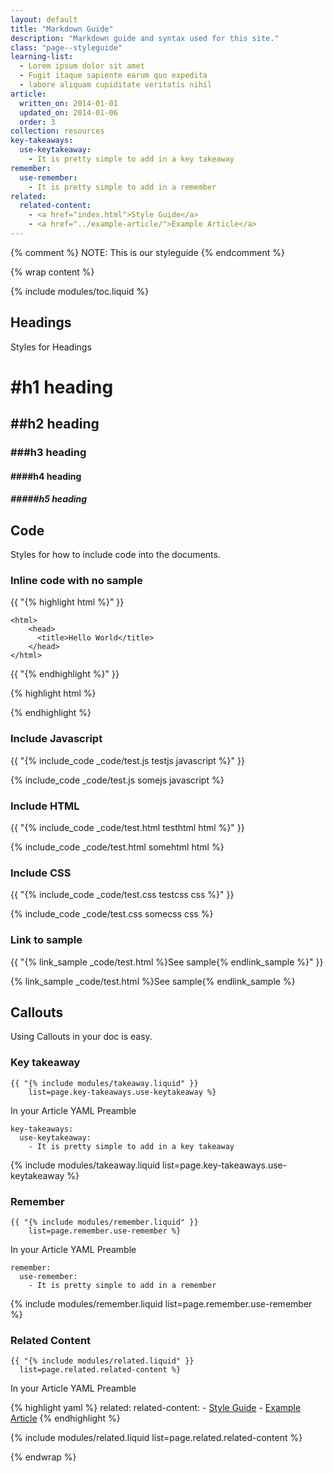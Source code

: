 ```yaml
---
layout: default
title: "Markdown Guide"
description: "Markdown guide and syntax used for this site."
class: "page--styleguide"
learning-list:
  - Lorem ipsum dolor sit amet
  - Fugit itaque sapiente earum quo expedita
  - labore aliquam cupiditate veritatis nihil
article:
  written_on: 2014-01-01
  updated_on: 2014-01-06
  order: 3
collection: resources
key-takeaways:
  use-keytakeaway:
    - It is pretty simple to add in a key takeaway
remember:
  use-remember:
    - It is pretty simple to add in a remember
related:
  related-content:
    - <a href="index.html">Style Guide</a>
    - <a href="../example-article/">Example Article</a>
---
```

{% comment %}
NOTE: This is our styleguide
{% endcomment %}

{% wrap content %}

{% include modules/toc.liquid %}

## Headings

Styles for Headings

# #h1 heading

## ##h2 heading

### ###h3 heading

#### ####h4 heading

##### #####h5 heading

## Code

Styles for how to include code into the documents.

### Inline code with no sample

  {{ "&#123;% highlight html %&#125;" }}
   
    <html>
        <head>
          <title>Hello World</title>
        </head>
    </html>
  
  {{ "&#123;% endhighlight %&#125;" }}

{% highlight html %}
<html>
  <head>
    <title>Hello World</title>
  </head>
</html>
{% endhighlight %}

### Include Javascript

  {{ "&#123;% include_code _code/test.js testjs javascript %&#125;" }} 

{% include_code _code/test.js somejs javascript %}


### Include HTML

  {{ "&#123;% include_code _code/test.html testhtml html %&#125;" }}

{% include_code _code/test.html somehtml html %}


### Include CSS

  {{ "&#123;% include_code _code/test.css testcss css %&#125;" }}

{% include_code _code/test.css somecss css %}

### Link to sample

  {{ "&#123;% link_sample _code/test.html %&#125;See sample&#123;% endlink_sample %&#125;" }}  

{% link_sample _code/test.html %}See sample{% endlink_sample %}

## Callouts

Using Callouts in your doc is easy.

### Key takeaway

    {{ "{% include modules/takeaway.liquid" }}
    	list=page.key-takeaways.use-keytakeaway %}

In your Article YAML Preamble

    key-takeaways:
	  use-keytakeaway:
	    - It is pretty simple to add in a key takeaway

{% include modules/takeaway.liquid list=page.key-takeaways.use-keytakeaway %}

### Remember

    {{ "{% include modules/remember.liquid" }}
    	list=page.remember.use-remember %}

In your Article YAML Preamble

    remember:
	  use-remember:
	    - It is pretty simple to add in a remember

{% include modules/remember.liquid list=page.remember.use-remember %}


### Related Content

    {{ "{% include modules/related.liquid" }}
      list=page.related.related-content %}

In your Article YAML Preamble

{% highlight yaml %}
related:
  related-content:
    - <a href="index.html">Style Guide</a>
    - <a href="../example-article/">Example Article</a>
{% endhighlight %}

{% include modules/related.liquid list=page.related.related-content %}

{% endwrap %}